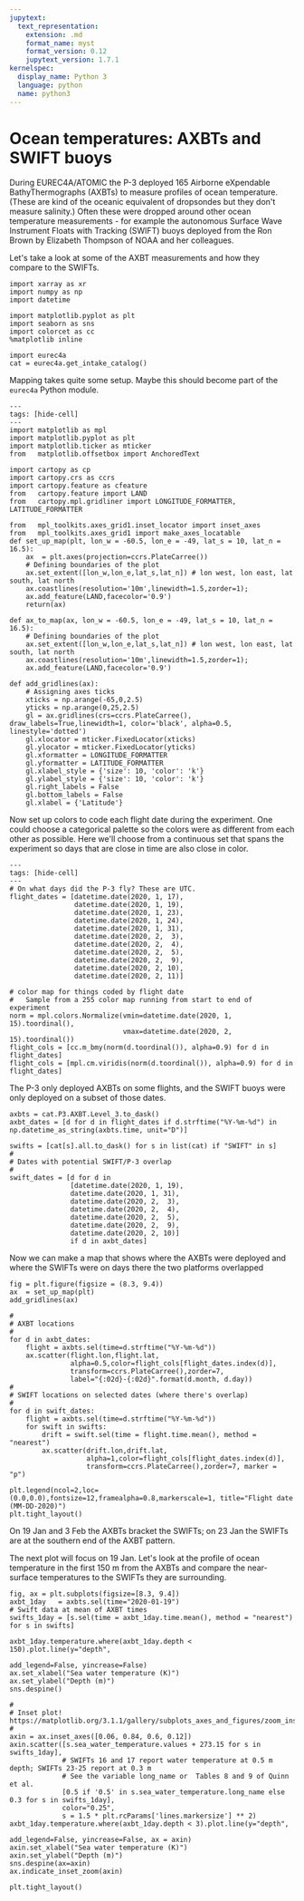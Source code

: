 ```yaml
---
jupytext:
  text_representation:
    extension: .md
    format_name: myst
    format_version: 0.12
    jupytext_version: 1.7.1
kernelspec:
  display_name: Python 3
  language: python
  name: python3
---
```


# Ocean temperatures: AXBTs and SWIFT buoys

During EUREC4A/ATOMIC the P-3 deployed 165 Airborne eXpendable BathyThermographs (AXBTs)
to measure profiles of ocean temperature. (These are kind of the oceanic equivalent of
dropsondes but they don't measure salinity.) Often these were dropped around
other ocean temperature measurements - for example the autonomous
Surface Wave Instrument Floats with Tracking (SWIFT) buoys deployed from the
Ron Brown by Elizabeth Thompson of NOAA and her colleagues.

Let's take a look at some of the AXBT measurements and how they compare to the
SWIFTs.

```{code-cell} ipython3
import xarray as xr
import numpy as np
import datetime

import matplotlib.pyplot as plt
import seaborn as sns
import colorcet as cc
%matplotlib inline

import eurec4a
cat = eurec4a.get_intake_catalog()
```
Mapping takes quite some setup. Maybe this should become part of the `eurec4a` Python module.

```{code-cell} ipython3
---
tags: [hide-cell]
---
import matplotlib as mpl
import matplotlib.pyplot as plt
import matplotlib.ticker as mticker
from   matplotlib.offsetbox import AnchoredText

import cartopy as cp
import cartopy.crs as ccrs
import cartopy.feature as cfeature
from   cartopy.feature import LAND
from   cartopy.mpl.gridliner import LONGITUDE_FORMATTER, LATITUDE_FORMATTER

from   mpl_toolkits.axes_grid1.inset_locator import inset_axes
from   mpl_toolkits.axes_grid1 import make_axes_locatable
def set_up_map(plt, lon_w = -60.5, lon_e = -49, lat_s = 10, lat_n = 16.5):
    ax  = plt.axes(projection=ccrs.PlateCarree())
    # Defining boundaries of the plot
    ax.set_extent([lon_w,lon_e,lat_s,lat_n]) # lon west, lon east, lat south, lat north
    ax.coastlines(resolution='10m',linewidth=1.5,zorder=1);
    ax.add_feature(LAND,facecolor='0.9')
    return(ax)

def ax_to_map(ax, lon_w = -60.5, lon_e = -49, lat_s = 10, lat_n = 16.5):
    # Defining boundaries of the plot
    ax.set_extent([lon_w,lon_e,lat_s,lat_n]) # lon west, lon east, lat south, lat north
    ax.coastlines(resolution='10m',linewidth=1.5,zorder=1);
    ax.add_feature(LAND,facecolor='0.9')

def add_gridlines(ax):
    # Assigning axes ticks
    xticks = np.arange(-65,0,2.5)
    yticks = np.arange(0,25,2.5)
    gl = ax.gridlines(crs=ccrs.PlateCarree(), draw_labels=True,linewidth=1, color='black', alpha=0.5, linestyle='dotted')
    gl.xlocator = mticker.FixedLocator(xticks)
    gl.ylocator = mticker.FixedLocator(yticks)
    gl.xformatter = LONGITUDE_FORMATTER
    gl.yformatter = LATITUDE_FORMATTER
    gl.xlabel_style = {'size': 10, 'color': 'k'}
    gl.ylabel_style = {'size': 10, 'color': 'k'}
    gl.right_labels = False
    gl.bottom_labels = False
    gl.xlabel = {'Latitude'}
```
Now set up colors to code each flight date during the experiment. One could choose
a categorical palette so the colors were as different from each other as possible.
Here we'll choose from a continuous set that spans the experiment so days that are
close in time are also close in color.

```{code-cell} ipython3
---
tags: [hide-cell]
---
# On what days did the P-3 fly? These are UTC.
flight_dates = [datetime.date(2020, 1, 17),
                datetime.date(2020, 1, 19),
                datetime.date(2020, 1, 23),
                datetime.date(2020, 1, 24),
                datetime.date(2020, 1, 31),
                datetime.date(2020, 2,  3),
                datetime.date(2020, 2,  4),
                datetime.date(2020, 2,  5),
                datetime.date(2020, 2,  9),
                datetime.date(2020, 2, 10),
                datetime.date(2020, 2, 11)]

# color map for things coded by flight date
#   Sample from a 255 color map running from start to end of experiment
norm = mpl.colors.Normalize(vmin=datetime.date(2020, 1, 15).toordinal(),
                            vmax=datetime.date(2020, 2, 15).toordinal())
flight_cols = [cc.m_bmy(norm(d.toordinal()), alpha=0.9) for d in flight_dates]  
flight_cols = [mpl.cm.viridis(norm(d.toordinal()), alpha=0.9) for d in flight_dates]  
```
The P-3 only deployed AXBTs on some flights, and the SWIFT buoys were only deployed
on a subset of those dates.

```{code-cell} ipython3
axbts = cat.P3.AXBT.Level_3.to_dask()
axbt_dates = [d for d in flight_dates if d.strftime("%Y-%m-%d") in np.datetime_as_string(axbts.time, unit="D")]

swifts = [cat[s].all.to_dask() for s in list(cat) if "SWIFT" in s]
#
# Dates with potential SWIFT/P-3 overlap
#
swift_dates = [d for d in
               [datetime.date(2020, 1, 19),
               datetime.date(2020, 1, 31),
               datetime.date(2020, 2,  3),
               datetime.date(2020, 2,  4),
               datetime.date(2020, 2,  5),
               datetime.date(2020, 2,  9),
               datetime.date(2020, 2, 10)]
               if d in axbt_dates]
```
Now we can make a map that shows where the AXBTs were deployed and where the SWIFTs
were on days there the two platforms overlapped

```{code-cell} ipython3
fig = plt.figure(figsize = (8.3, 9.4))
ax  = set_up_map(plt)
add_gridlines(ax)

#
# AXBT locations
#
for d in axbt_dates:
    flight = axbts.sel(time=d.strftime("%Y-%m-%d"))
    ax.scatter(flight.lon,flight.lat,
               alpha=0.5,color=flight_cols[flight_dates.index(d)],
               transform=ccrs.PlateCarree(),zorder=7,
               label="{:02d}-{:02d}".format(d.month, d.day))
#
# SWIFT locations on selected dates (where there's overlap)
#
for d in swift_dates:
    flight = axbts.sel(time=d.strftime("%Y-%m-%d"))
    for swift in swifts:
        drift = swift.sel(time = flight.time.mean(), method = "nearest")
        ax.scatter(drift.lon,drift.lat,
                   alpha=1,color=flight_cols[flight_dates.index(d)],
                   transform=ccrs.PlateCarree(),zorder=7, marker = "p")

plt.legend(ncol=2,loc=(0.0,0.0),fontsize=12,framealpha=0.8,markerscale=1, title="Flight date (MM-DD-2020)")
plt.tight_layout()
```
On 19 Jan and 3 Feb the AXBTs bracket the SWIFTs; on 23 Jan the SWIFTs are at
the southern end of the AXBT pattern.

The next plot will focus on 19 Jan.
Let's look at the profile of ocean temperature in the first 150 m from the AXBTs
and compare the near-surface temperatures to the SWIFTs they are surrounding.

```{code-cell} ipython3
fig, ax = plt.subplots(figsize=[8.3, 9.4])
axbt_1day   = axbts.sel(time="2020-01-19")
# Swift data at mean of AXBT times
swifts_1day = [s.sel(time = axbt_1day.time.mean(), method = "nearest") for s in swifts]

axbt_1day.temperature.where(axbt_1day.depth < 150).plot.line(y="depth",
                                                             add_legend=False, yincrease=False)
ax.set_xlabel("Sea water temperature (K)")
ax.set_ylabel("Depth (m)")
sns.despine()

#
# Inset plot! https://matplotlib.org/3.1.1/gallery/subplots_axes_and_figures/zoom_inset_axes.html
#
axin = ax.inset_axes([0.06, 0.84, 0.6, 0.12])
axin.scatter([s.sea_water_temperature.values + 273.15 for s in swifts_1day],
             # SWIFTs 16 and 17 report water temperature at 0.5 m depth; SWIFTs 23-25 report at 0.3 m
             # See the variable long_name or  Tables 8 and 9 of Quinn et al.
             [0.5 if '0.5' in s.sea_water_temperature.long_name else 0.3 for s in swifts_1day],
             color="0.25",
             s = 1.5 * plt.rcParams['lines.markersize'] ** 2)
axbt_1day.temperature.where(axbt_1day.depth < 3).plot.line(y="depth",
                                                           add_legend=False, yincrease=False, ax = axin)
axin.set_xlabel("Sea water temperature (K)")
axin.set_ylabel("Depth (m)")
sns.despine(ax=axin)
ax.indicate_inset_zoom(axin)

plt.tight_layout()
```
